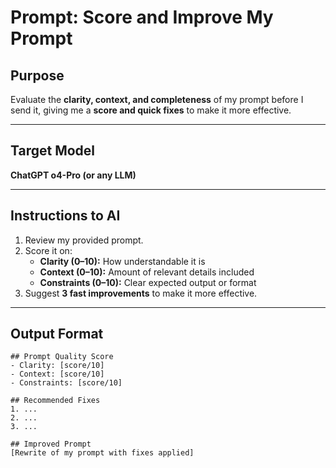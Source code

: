 
# Prompt: Score and Improve My Prompt

## Purpose
Evaluate the **clarity, context, and completeness** of my prompt before I send it, giving me a **score and quick fixes** to make it more effective.

---

## Target Model
**ChatGPT o4-Pro (or any LLM)**

---

## Instructions to AI
1. Review my provided prompt.
2. Score it on:
   - **Clarity (0–10):** How understandable it is
   - **Context (0–10):** Amount of relevant details included
   - **Constraints (0–10):** Clear expected output or format
3. Suggest **3 fast improvements** to make it more effective.

---

## Output Format

```
## Prompt Quality Score
- Clarity: [score/10]
- Context: [score/10]
- Constraints: [score/10]

## Recommended Fixes
1. ...
2. ...
3. ...

## Improved Prompt
[Rewrite of my prompt with fixes applied]
```
